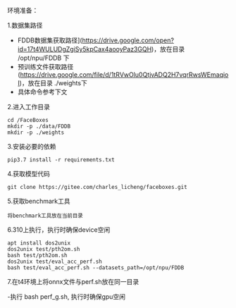 环境准备：

1.数据集路径
- FDDB数据集获取路径](https://drive.google.com/open?id=17t4WULUDgZgiSy5kpCax4aooyPaz3GQH)，放在目录 /opt/npu/FDDB 下
- 预训练文件获取路径(https://drive.google.com/file/d/1tRVwOlu0QtjvADQ2H7vqrRwsWEmaqioI)，放在目录 ./weights下
- 具体命令参考下文


2.进入工作目录
```
cd /FaceBoxes
mkdir -p ./data/FDDB
mkdir -p ./weights
```

3.安装必要的依赖
```
pip3.7 install -r requirements.txt
```

4.获取模型代码
```
git clone https://gitee.com/charles_licheng/faceboxes.git
```

5.获取benchmark工具
```
将benchmark工具放在当前目录
```

6.310上执行，执行时确保device空闲
```
apt install dos2unix
dos2unix test/pth2om.sh
bash test/pth2om.sh
dos2unix test/eval_acc_perf.sh
bash test/eval_acc_perf.sh --datasets_path=/opt/npu/FDDB
```
7.在t4环境上将onnx文件与perf.sh放在同一目录  

-执行 bash perf_g.sh, 执行时确保gpu空闲